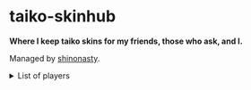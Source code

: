 # taiko-skinhub
__Where I keep taiko skins for my friends, those who ask, and I.__

Managed by [shinonasty](https://akatsuki.gg/u/101409?mode=1&rx=0).

<details>
<summary>List of players</summary>
<a href="shinonasty.md">shinonasty</a><br>
<a href="dizzayy.md">Dizzayy</a><br>
<a href="dice.md">Dice</a><br>
<a href="eltigant.md">Eltigant</a><br>
<a href="erys.md">Erys</a><br>
<a href="furryfeet.md">furry feet</a><br>
<a href="ianpep.md">ianpep</a><br>
<a href="supernoob20.md">SUPERNOOB20</a><br>
</details>
